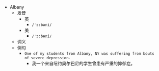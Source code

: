 - Albany
  - 发音
    - 英
      - `/'ɔ:bəni/`
    - 美
      - `/'ɔ:bəni/`
  - 词义
  - 例句
    - `One of my students from Albany, NY was suffering from bouts of severe depression.`
      - 我一个来自纽约奥尔巴尼的学生曾患有严重的抑郁症。

